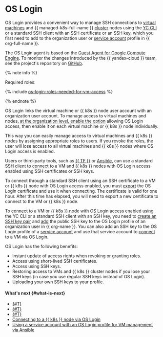 # OS Login

OS Login provides a convenient way to manage SSH connections to [virtual machines](../../compute/concepts/vm.md) and {{ managed-k8s-full-name }} [cluster](../../managed-kubernetes/concepts/index.md#kubernetes-cluster) nodes using the [YC CLI](../../cli/quickstart.md) or a standard SSH client with an SSH certificate or an SSH key, which you first need to add to the organization user or [service account](../../iam/concepts/users/service-accounts.md) profile in {{ org-full-name }}.

The OS Login agent is based on the [Guest Agent for Google Compute Engine](https://github.com/GoogleCloudPlatform/guest-agent). To monitor the changes introduced by the {{ yandex-cloud }} team, see the project's repository on [GitHub](https://github.com/yandex-cloud/yandex-cloud-guest-agent).

{% note info %}

Required roles:

{% include [os-login-roles-needed-for-vm-access](../../_includes/organization/os-login-roles-needed-for-vm-access.md) %}

{% endnote %}

OS Login links the virtual machine or {{ k8s }} node user account with an organization user account. To manage access to virtual machines and nodes, [at the organization level, enable the option](../operations/os-login-access.md) allowing OS Login access, then enable it on each virtual machine or {{ k8s }} node individually.

This way you can easily manage access to virtual machines and {{ k8s }} nodes by assigning appropriate roles to users. If you revoke the roles, the user will lose access to all virtual machines and {{ k8s }} nodes where OS Login access is enabled.

Users or third-party tools, such as [{{ TF }}](https://www.terraform.io/) or [Ansible](https://www.ansible.com/), can use a standard SSH client to [connect](../../compute/operations/vm-connect/os-login.md#connect-with-ssh-client) to a VM and {{ k8s }} nodes with OS Login access enabled using SSH certificates or SSH keys.

To connect through a standard SSH client using an SSH certificate to a VM or {{ k8s }} node with OS Login access enabled, you must [export](../../compute/operations/vm-connect/os-login-export-certificate.md) the OS Login certificate and use it when connecting. The certificate is valid for one hour. After this time has elapsed, you will need to export a new certificate to connect to the VM or {{ k8s }} node.

To [connect](../../compute/operations/vm-connect/os-login.md) to a VM or {{ k8s }} node with OS Login access enabled using the YC CLI or a standard SSH client with an SSH key, you need to [create an SSH key pair](../../compute/operations/vm-connect/ssh.md#creating-ssh-keys) and [add](../../organization/operations/add-ssh.md) the public SSH key to the OS Login profile of an organization user in {{ org-name }}. You can also add an SSH key to the OS Login profile of a [service account](../../iam/concepts/users/service-accounts.md) and use that service account to [connect](../tutorials/sa-oslogin-ansible.md) to a VM via OS Login.

OS Login has the following benefits:

* Instant update of access rights when revoking or granting roles.
* Access using short-lived SSH certificates.
* Access using SSH keys.
* Restoring access to VMs and {{ k8s }} cluster nodes if you lose your SSH keys (in case you use regular SSH keys instead of OS Login).
* Uploading your own SSH keys to your profile.

#### What's next {#what-is-next}

* [{#T}](../operations/os-login-access.md)
* [{#T}](../operations/os-login-profile-create.md)
* [{#T}](../../compute/operations/vm-connect/os-login.md)
* [Connecting to a {{ k8s }} node via OS Login](../../managed-kubernetes/operations/node-connect-oslogin.md)
* [Using a service account with an OS Login profile for VM management via Ansible](../tutorials/sa-oslogin-ansible.md)